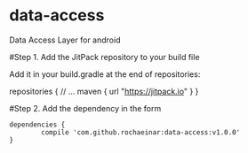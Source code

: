 # data-access
Data Access Layer for android

#Step 1. Add the JitPack repository to your build file

Add it in your build.gradle at the end of repositories:

 repositories {
        // ...
        maven { url "https://jitpack.io" }
    }
    
#Step 2. Add the dependency in the form

	dependencies {
	        compile 'com.github.rochaeinar:data-access:v1.0.0'
	}
